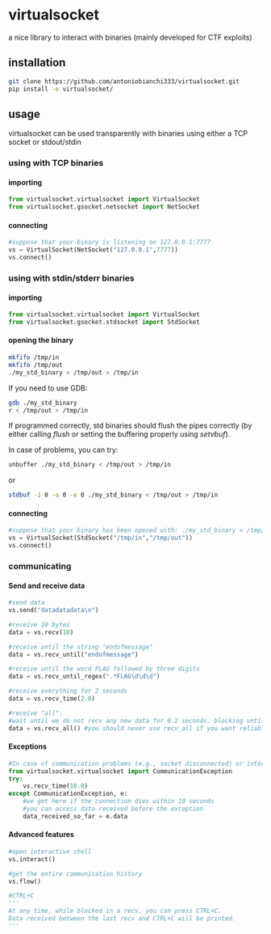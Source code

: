 # virtualsocket
a nice library to interact with binaries (mainly developed for CTF exploits)

## installation


```bash
git clone https://github.com/antoniobianchi333/virtualsocket.git
pip install -e virtualsocket/
```

## usage
virtualsocket can be used transparently with binaries using either a TCP socket or stdout/stdin

### using with TCP binaries
#### importing
```python
from virtualsocket.virtualsocket import VirtualSocket
from virtualsocket.gsocket.netsocket import NetSocket
```
#### connecting
```python
#suppose that your binary is listening on 127.0.0.1:7777
vs = VirtualSocket(NetSocket("127.0.0.1",7777))
vs.connect()
```

### using with stdin/stderr binaries
#### importing
```python
from virtualsocket.virtualsocket import VirtualSocket
from virtualsocket.gsocket.stdsocket import StdSocket
```
#### opening the binary
```bash
mkfifo /tmp/in
mkfifo /tmp/out
./my_std_binary < /tmp/out > /tmp/in
```
If you need to use GDB:
```bash
gdb ./my_std_binary
r < /tmp/out > /tmp/in
```
If programmed correctly, std binaries should flush the pipes correctly (by either calling _flush_ or setting the buffering properly using _setvbuf_).

In case of problems, you can try:
```bash
unbuffer ./my_std_binary < /tmp/out > /tmp/in
```
or
```bash
stdbuf -i 0 -o 0 -e 0 ./my_std_binary < /tmp/out > /tmp/in
```

#### connecting
```python
#suppose that your binary has been opened with: ./my_std_binary < /tmp/out > /tmp/in
vs = VirtualSocket(StdSocket("/tmp/in","/tmp/out"))
vs.connect()
```

### communicating
#### Send and receive data
```python
#send data
vs.send("datadatadata\n")

#receive 10 bytes
data = vs.recv(10)

#receive until the string "endofmessage"
data = vs.recv_until("endofmessage")

#receive until the word FLAG followed by three digits
data = vs.recv_until_regex(".*FLAG\d\d\d")

#receive everything for 2 seconds
data = vs.recv_time(2.0)

#receive "all":
#wait until we do not recv any new data for 0.2 seconds, blocking until "something" is received
data = vs.recv_all() #you should never use recv_all if you want reliable code!
```

#### Exceptions
```python
#In case of communication problems (e.g., socket disconnected) or interrupted recv/send a CommunicationException is generated
from virtualsocket.virtualsocket import CommunicationException
try:
    vs.recv_time(10.0)
except CommunicationException, e:
    #we get here if the connection dies within 10 seconds
    #you can access data received before the exception
    data_received_so_far = e.data
```

#### Advanced features
```python
#open interactive shell
vs.interact()

#get the entire communication history
vs.flow()

#CTRL+C
'''
At any time, while blocked in a recv, you can press CTRL+C.
Data received between the last recv and CTRL+C will be printed.
'''


